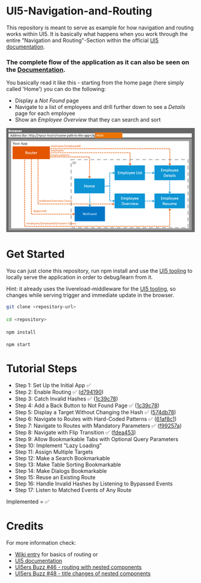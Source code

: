 # UI5-Navigation-and-Routing

This repository is meant to serve as example for how navigation and routing works within UI5. It is basically what happens when you work through the entire "Navigation and Routing"-Section within the official [UI5 documentation](https://sapui5.hana.ondemand.com/#/topic/1b6dcd39a6a74f528b27ddb22f15af0d).

### The complete flow of the application as it can also be seen on the [Documentation](https://sapui5.hana.ondemand.com/#/topic/1b6dcd39a6a74f528b27ddb22f15af0d).

You basically read it like this - starting from the home page (here simply called 'Home') you can do the following:

* Display a _Not Found_ page
* Navigate to a list of employees and drill further down to see a _Details_ page for each employee
* Show an _Employee Overview_ that they can search and sort

![](readme_images/routing_overview.png)

# Get Started
You can just clone this repository, run npm install and use the [UI5 tooling](https://github.com/SAP/ui5-tooling) to locally serve the application in order to debug/learn from it.

Hint: it already uses the livereload-middleware for the [UI5 tooling](https://github.com/SAP/ui5-tooling), so changes while serving trigger and immediate update in the browser.

```sh
git clone <repository-url>

cd <repository>

npm install

npm start
```

# Tutorial Steps

* Step 1: Set Up the Initial App :white_check_mark:
* Step 2: Enable Routing :white_check_mark: ([d794190](https://github.com/SAPMarco/UI5-navigation-and-routing/commit/d794190d86fa3d75debb52da22d9b8b875ff65f1))
* Step 3: Catch Invalid Hashes :white_check_mark: ([1c39c78](https://github.com/SAPMarco/UI5-navigation-and-routing/commit/1c39c783ad765a141e05e62eaac1a428c4048811))
* Step 4: Add a Back Button to Not Found Page :white_check_mark: ([1c39c78](https://github.com/SAPMarco/UI5-navigation-and-routing/commit/1c39c783ad765a141e05e62eaac1a428c4048811))
* Step 5: Display a Target Without Changing the Hash :white_check_mark: ([574db78](https://github.com/SAPMarco/UI5-navigation-and-routing/commit/574db78c3f2210b479f21e41b6852da455c4e232))
* Step 6: Navigate to Routes with Hard-Coded Patterns :white_check_mark: ([61af8c1](https://github.com/SAPMarco/UI5-navigation-and-routing/commit/61af8c1732bf74596d5734dde805079aba068954))
* Step 7: Navigate to Routes with Mandatory Parameters :white_check_mark: ([f99257a](https://github.com/SAPMarco/UI5-navigation-and-routing/commit/f99257a0554b31470d75c0aa331b4f61154acc4b))
* Step 8: Navigate with Flip Transition :white_check_mark: ([fdea453](https://github.com/SAPMarco/UI5-navigation-and-routing/commit/fdea4537be8cc4fc146786c14c0f2e532184d1f0))
* Step 9: Allow Bookmarkable Tabs with Optional Query Parameters
* Step 10: Implement "Lazy Loading"
* Step 11: Assign Multiple Targets
* Step 12: Make a Search Bookmarkable
* Step 13: Make Table Sorting Bookmarkable
* Step 14: Make Dialogs Bookmarkable
* Step 15: Reuse an Existing Route
* Step 16: Handle Invalid Hashes by Listening to Bypassed Events
* Step 17: Listen to Matched Events of Any Route

Implemented = :white_check_mark:

# Credits

For more information check:

* [Wiki entry](https://github.com/SAPMarco/SAPMarco.github.io/wiki/UI5-Basics-of-Routing) for basics of routing or 
* [UI5 documentation](https://sapui5.hana.ondemand.com/#/topic/1b6dcd39a6a74f528b27ddb22f15af0d)
* [UI5ers Buzz #46 - routing with nested components](https://blogs.sap.com/2020/02/05/ui5er-buzz-46-routing-with-nested-components/)
* [UI5ers Buzz #48 - title changes of nested components](https://blogs.sap.com/2020/03/23/ui5ers-buzz-48-consuming-title-changes-of-nested-components/)